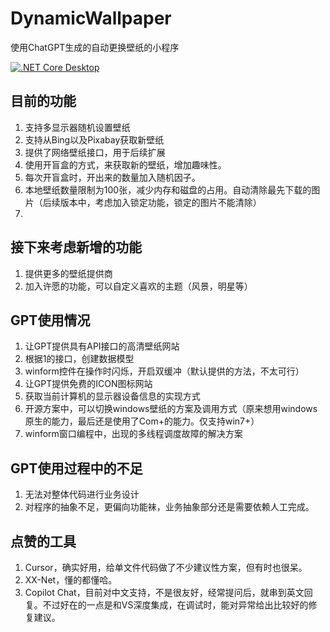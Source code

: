 # DynamicWallpaper
使用ChatGPT生成的自动更换壁纸的小程序

[![.NET Core Desktop](https://github.com/gmij/DynamicWallpaper/actions/workflows/dotnet-desktop.yml/badge.svg)](https://github.com/gmij/DynamicWallpaper/actions/workflows/dotnet-desktop.yml)


## 目前的功能
1. 支持多显示器随机设置壁纸
2. 支持从Bing以及Pixabay获取新壁纸
3. 提供了网络壁纸接口，用于后续扩展
4. 使用开盲盒的方式，来获取新的壁纸，增加趣味性。
5. 每次开盲盒时，开出来的数量加入随机因子。
6. 本地壁纸数量限制为100张，减少内存和磁盘的占用。自动清除最先下载的图片（后续版本中，考虑加入锁定功能，锁定的图片不能清除）
7. 

## 接下来考虑新增的功能
1. 提供更多的壁纸提供商
2. 加入许愿的功能，可以自定义喜欢的主题（风景，明星等）


## GPT使用情况
1. 让GPT提供具有API接口的高清壁纸网站
2. 根据1的接口，创建数据模型
3. winform控件在操作时闪烁，开启双缓冲（默认提供的方法，不太可行）
4. 让GPT提供免费的ICON图标网站
5. 获取当前计算机的显示器设备信息的实现方式
6. 开源方案中，可以切换windows壁纸的方案及调用方式（原来想用windows原生的能力，最后还是使用了Com+的能力。仅支持win7+）
7. winform窗口编程中，出现的多线程调度故障的解决方案

## GPT使用过程中的不足
1. 无法对整体代码进行业务设计
2. 对程序的抽象不足，更偏向功能袜，业务抽象部分还是需要依赖人工完成。

## 点赞的工具
1. Cursor，确实好用，给单文件代码做了不少建议性方案，但有时也很呆。
2. XX-Net，懂的都懂哈。
3. Copilot Chat，目前对中文支持，不是很友好，经常提问后，就串到英文回复。不过好在的一点是和VS深度集成，在调试时，能对异常给出比较好的修复建议。
